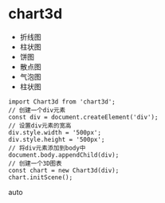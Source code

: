 # chart3d

- 折线图
- 柱状图
- 饼图
- 散点图
- 气泡图
- 柱状图

```
import Chart3d from 'chart3d';
// 创建一个div元素
const div = document.createElement('div');
// 设置div元素的宽高
div.style.width = '500px';
div.style.height = '500px';
// 将div元素添加到body中
document.body.appendChild(div);
// 创建一个3D图表
const chart = new Chart3d(div);
chart.initScene();
```

auto